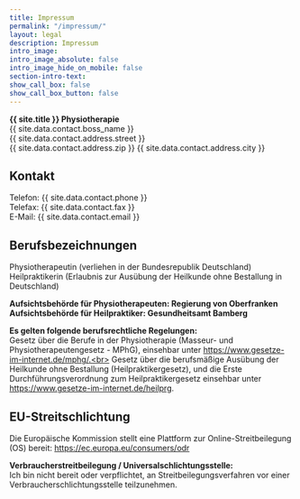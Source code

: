 ```yaml
---
title: Impressum
permalink: "/impressum/"
layout: legal
description: Impressum
intro_image:
intro_image_absolute: false
intro_image_hide_on_mobile: false
section-intro-text:
show_call_box: false
show_call_box_button: false
---
```


<strong>{{ site.title }} Physiotherapie</strong><br>
{{ site.data.contact.boss_name }}<br>
{{ site.data.contact.address.street }}<br>
{{ site.data.contact.address.zip }} {{ site.data.contact.address.city }}

## Kontakt
Telefon: {{ site.data.contact.phone }}<br>
Telefax: {{ site.data.contact.fax }}<br>
E-Mail: {{ site.data.contact.email }}

## Berufsbezeichnungen
Physiotherapeutin (verliehen in der Bundesrepublik Deutschland)<br>
Heilpraktikerin (Erlaubnis zur Ausübung der Heilkunde ohne Bestallung in Deutschland)

<strong>Aufsichtsbehörde für Physiotherapeuten: Regierung von Oberfranken</strong><br>
<strong>Aufsichtsbehörde für Heilpraktiker: Gesundheitsamt Bamberg</strong>

<strong>Es gelten folgende berufsrechtliche Regelungen:</strong><br>
Gesetz über die Berufe in der Physiotherapie (Masseur- und Physiotherapeutengesetz - MPhG), einsehbar unter https://www.gesetze-im-internet.de/mphg/.<br>
Gesetz über die berufsmäßige Ausübung der Heilkunde ohne Bestallung (Heilpraktikergesetz), und die Erste Durchführungsverordnung zum Heilpraktikergesetz einsehbar unter https://www.gesetze-im-internet.de/heilprg.

## EU-Streitschlichtung
Die Europäische Kommission stellt eine Plattform zur Online-Streitbeilegung (OS) bereit: https://ec.europa.eu/consumers/odr

<strong>Verbraucherstreitbeilegung / Universalschlichtungsstelle:</strong><br>
Ich bin nicht bereit oder verpflichtet, an Streitbeilegungsverfahren vor einer Verbraucherschlichtungsstelle teilzunehmen.
